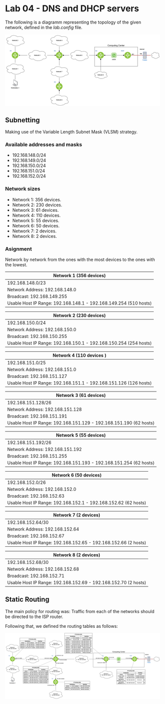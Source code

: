 # Lab 04 - DNS and DHCP servers
The following is a diagramm representing the topology of the given network, defined in the *lab.config* file.

![Topology for lab03](/readme_img/lab04_topology.jpg)

## Subnetting

Making use of the Variable Length Subnet Mask (VLSM) strategy.

### Available addresses and masks

- 192.168.148.0/24
- 192.168.149.0/24
- 192.168.150.0/24
- 192.168.151.0/24
- 192.168.152.0/24

### Network sizes

- Network 1: 356 devices.
- Network 2: 230 devices.
- Network 3: 61 devices.
- Network 4: 110 devices.
- Network 5: 55 devices.
- Network 6: 50 devices.
- Network 7: 2 devices.
- Network 8: 2 devices.

### Asignment
Network by network from the ones with the most devices to the ones with the lowest.

|Network 1 (356 devices) |
| ---- |
| 192.168.148.0/23 |
| Network Address: 192.168.148.0 |
| Broadcast: 192.168.149.255 |
| Usable Host IP Range: 192.168.148.1 - 192.168.149.254 (510 hosts) |


| Network 2 (230 devices) |
| ---- |
| 192.168.150.0/24 |
| Network Address: 192.168.150.0 |
| Broadcast: 192.168.150.255 |
| Usable Host IP Range: 192.168.150.1 - 192.168.150.254 (254 hosts) |

| Network 4  (110 devices )|
| ---- |
| 192.168.151.0/25 |
| Network Address: 192.168.151.0 |
| Broadcast: 192.168.151.127 |
| Usable Host IP Range: 192.168.151.1 - 192.168.151.126 (126 hosts) |

| Network 3 (61 devices) |
| ---- |
| 192.168.151.128/26 |
| Network Address: 192.168.151.128 |
| Broadcast: 192.168.151.191 |
| Usable Host IP Range: 192.168.151.129 - 192.168.151.190 (62 hosts) |

| Network 5 (55 devices) |
| ---- |
| 192.168.151.192/26 |
| Network Address: 192.168.151.192 |
| Broadcast: 192.168.151.255 |
| Usable Host IP Range: 192.168.151.193 - 192.168.151.254 (62 hosts) |

| Network 6 (50 devices) |
| ---- |
| 192.168.152.0/26 |
| Network Address: 192.168.152.0 |
| Broadcast: 192.168.152.63 |
| Usable Host IP Range: 192.168.152.1 - 192.168.152.62 (62 hosts) |

| Network 7 (2 devices) |
| ---- |
| 192.168.152.64/30 |
| Network Address: 192.168.152.64 |
| Broadcast: 192.168.152.67 |
| Usable Host IP Range: 192.168.152.65 - 192.168.152.66 (2 hosts) |

| Network 8 (2 devices) |
| ---- |
| 192.168.152.68/30 |
| Network Address: 192.168.152.68 |
| Broadcast: 192.168.152.71 |
| Usable Host IP Range: 192.168.152.69 - 192.168.152.70 (2 hosts)

## Static Routing
The main policy for routing was: Traffic from each of the networks should be directed to the ISP router.

Following that, we defined the routing tables as follows:

![Static routing tables](/readme_img/lab04_routing.jpg)